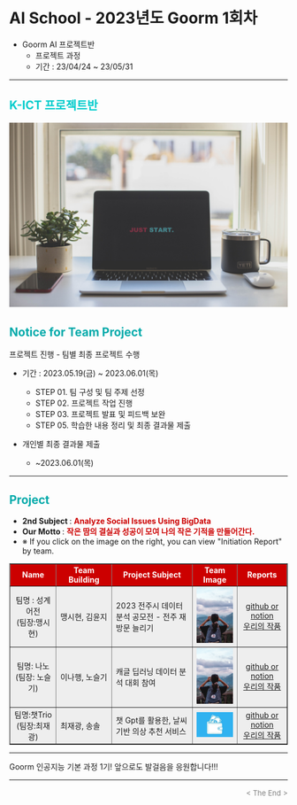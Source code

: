 
# AI School - 2023년도 Goorm 1회차
* Goorm AI 프로젝트반
  * 프로젝트 과정 
  * 기간 : 23/04/24 ~ 23/05/31
<div align='left'>
<hr>

<h2><font color="#00CCCC"><b>K-ICT 프로젝트반</b></font></h2>

<img src="./images/just_start.jpg">

## <font color='#00AAAA'>Notice for Team Project</font>

프로젝트 진행 - 팀별 최종 프로젝트 수행
* 기간 : 2023.05.19(금) ~ 2023.06.01(목) <br>
  * STEP 01. 팀 구성 및 팀 주제 선정 <br>
  * STEP 02. 프로젝트 작업 진행 <br>
  * STEP 03. 프로젝트 발표 및 피드백 보완 <br>
  * STEP 05. 학습한 내용 정리 및 최종 결과물 제출<br>
  
* 개인별 최종 결과물 제출   <br>
  * ~2023.06.01(목)
<hr>

##  <font color='#00AAAA'>Project</font>

- <b>2nd Subject </b>: <font color='#CC0000'><b>Analyze Social Issues Using BigData </b></font>
- <b>Our Motto   </b>: <font color='#CC0000'><b>작은 땀의 결실과 성공이 모여 나의 작은 기적을 만들어간다. </b></font>
- ※ If you click on the image on the right, you can view "Initiation Report" by team.


<div align="left">
<table border=1 bgcolor="#EEEEEE">
	<tr bgcolor="#CC0000">
		<td width="130">
		<div align="center"><font color="#FFFFFF"><b>Name</b></font></div>
		</td>
		<td width="150">
		<div align="center"><font color="#FFFFFF"><b>Team Building</b></font></div>
		</td>
		<td width="300">
		<div align="center"><font color="#FFFFFF"><b>Project Subject</b></font></div>
		</td>
		<td width="120">
		<div align="center"><font color="#FFFFFF"><b>Team Image</b></font></div>
		</td>
		<td width="120">
		<div align="center"><font color="#FFFFFF"><b>Reports</b></font></div>
		</td>
	</tr>
	<tr>
		<td>
        <div align="center"> 팀명 : 성계어전 <br/>(팀장:맹시현)<br/> 
            <b></b>
		</div>
		</td>
		<td>
            <div align="left"> 맹시현, 김윤지 <br/></div>
        </td>
		<td>
			<div align="left"> 2023 전주시 데이터 분석 공모전 - 전주 재방문 늘리기 </div>
		</td>
		<td>
			<img src="./images/tour_unsplash_2305.jpg">
		</td>
		<td>
            <div align="center"> 
			  <a href=""> github or notion </a><br>
		      <a href=""> 우리의 작품</a>    
            </div>
        </td>
	</tr>
	<tr>
		<td>
        <div align="center"> 팀명: 나노 <br/>(팀장: 노슬기)<br/> 
            <b></b>
		</div>
		</td>
		<td>
            <div align="left"> 이나행, 노슬기 <br/></div>
        </td>
		<td>
			<div align="left"> 캐글 딥러닝 데이터 분석 대회 참여 </div>
		</td>
		<td>
			<img src="./images/tour_unsplash_2305.jpg">
		</td>
		<td>
            <div align="center"> 
			  <a href=""> github or notion </a><br>
		      <a href=""> 우리의 작품 </a>    
            </div>
        </td>
	</tr>
	<tr>
		<td>
        <div align="center"> 팀명:챗Trio <br/>(팀장:최재광)<br/> 
            <b></b>
		</div>
		</td>
		<td>
            <div align="left"> 최재광, 송솔 <br/></div>
        </td>
		<td>
			<div align="left"> 챗 Gpt를 활용한, 날씨 기반 의상 추천 서비스 </div>
		</td>
		<td>
			<img src="./images/Amazon.jpg">
		</td>
		<td>
            <div align="center"> 
			  <a href=""> github or notion </a><br>
		      <a href=""> 우리의 작품</a>    
            </div>
        </td>
	</tr>
</table>
</div>
<hr>

Goorm 인공지능 기본 과정 1기! 앞으로도 발걸음을 응원합니다!!!
<hr>
<div align='right'><font size=2 color='gray'> &lt; The End &gt; </font></div>
